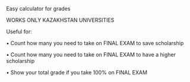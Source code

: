 Easy calculator for grades

WORKS ONLY KAZAKHSTAN UNIVERSITIES

Useful for:

• Count how many you need to take on FINAL EXAM to save scholarship

• Count how many you need to take on FINAL EXAM to have a higher scholarship

• Show your total grade if you take 100% on FINAL EXAM
